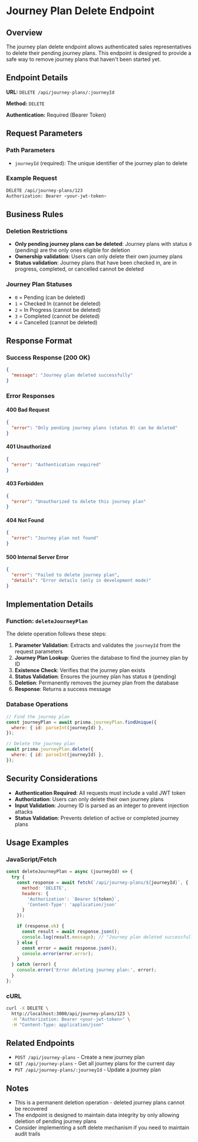 # Journey Plan Delete Endpoint

## Overview
The journey plan delete endpoint allows authenticated sales representatives to delete their pending journey plans. This endpoint is designed to provide a safe way to remove journey plans that haven't been started yet.

## Endpoint Details

**URL:** `DELETE /api/journey-plans/:journeyId`

**Method:** `DELETE`

**Authentication:** Required (Bearer Token)

## Request Parameters

### Path Parameters
- `journeyId` (required): The unique identifier of the journey plan to delete

### Example Request
```bash
DELETE /api/journey-plans/123
Authorization: Bearer <your-jwt-token>
```

## Business Rules

### Deletion Restrictions
- **Only pending journey plans can be deleted**: Journey plans with status `0` (pending) are the only ones eligible for deletion
- **Ownership validation**: Users can only delete their own journey plans
- **Status validation**: Journey plans that have been checked in, are in progress, completed, or cancelled cannot be deleted

### Journey Plan Statuses
- `0` = Pending (can be deleted)
- `1` = Checked In (cannot be deleted)
- `2` = In Progress (cannot be deleted)
- `3` = Completed (cannot be deleted)
- `4` = Cancelled (cannot be deleted)

## Response Format

### Success Response (200 OK)
```json
{
  "message": "Journey plan deleted successfully"
}
```

### Error Responses

#### 400 Bad Request
```json
{
  "error": "Only pending journey plans (status 0) can be deleted"
}
```

#### 401 Unauthorized
```json
{
  "error": "Authentication required"
}
```

#### 403 Forbidden
```json
{
  "error": "Unauthorized to delete this journey plan"
}
```

#### 404 Not Found
```json
{
  "error": "Journey plan not found"
}
```

#### 500 Internal Server Error
```json
{
  "error": "Failed to delete journey plan",
  "details": "Error details (only in development mode)"
}
```

## Implementation Details

### Function: `deleteJourneyPlan`

The delete operation follows these steps:

1. **Parameter Validation**: Extracts and validates the `journeyId` from the request parameters
2. **Journey Plan Lookup**: Queries the database to find the journey plan by ID
3. **Existence Check**: Verifies that the journey plan exists
4. **Status Validation**: Ensures the journey plan has status `0` (pending)
5. **Deletion**: Permanently removes the journey plan from the database
6. **Response**: Returns a success message

### Database Operations
```javascript
// Find the journey plan
const journeyPlan = await prisma.journeyPlan.findUnique({
  where: { id: parseInt(journeyId) },
});

// Delete the journey plan
await prisma.journeyPlan.delete({
  where: { id: parseInt(journeyId) },
});
```

## Security Considerations

- **Authentication Required**: All requests must include a valid JWT token
- **Authorization**: Users can only delete their own journey plans
- **Input Validation**: Journey ID is parsed as an integer to prevent injection attacks
- **Status Validation**: Prevents deletion of active or completed journey plans

## Usage Examples

### JavaScript/Fetch
```javascript
const deleteJourneyPlan = async (journeyId) => {
  try {
    const response = await fetch(`/api/journey-plans/${journeyId}`, {
      method: 'DELETE',
      headers: {
        'Authorization': `Bearer ${token}`,
        'Content-Type': 'application/json'
      }
    });

    if (response.ok) {
      const result = await response.json();
      console.log(result.message); // "Journey plan deleted successfully"
    } else {
      const error = await response.json();
      console.error(error.error);
    }
  } catch (error) {
    console.error('Error deleting journey plan:', error);
  }
};
```

### cURL
```bash
curl -X DELETE \
  http://localhost:3000/api/journey-plans/123 \
  -H "Authorization: Bearer <your-jwt-token>" \
  -H "Content-Type: application/json"
```

## Related Endpoints

- `POST /api/journey-plans` - Create a new journey plan
- `GET /api/journey-plans` - Get all journey plans for the current day
- `PUT /api/journey-plans/:journeyId` - Update a journey plan

## Notes

- This is a permanent deletion operation - deleted journey plans cannot be recovered
- The endpoint is designed to maintain data integrity by only allowing deletion of pending journey plans
- Consider implementing a soft delete mechanism if you need to maintain audit trails 